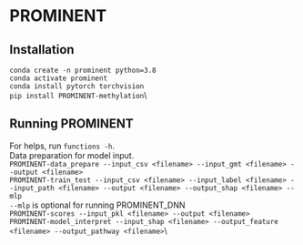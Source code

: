 # PROMINENT
## Installation
`conda create -n prominent python=3.8`\
`conda activate prominent`\
`conda install pytorch torchvision`\
`pip install PROMINENT-methylation`\

## Running PROMINENT
For helps, run `functions -h`.\
Data preparation for model input.\
`PROMINENT-data_prepare --input_csv <filename> --input_gmt <filename> --output <filename>`\
`PROMINENT-train_test --input_csv <filename> --input_label <filename> --input_path <filename> --output <filename> --output_shap <filename> --mlp`\
    `--mlp` is optional for running PROMINENT_DNN\
`PROMINENT-scores --input_pkl <filename> --output <filename>`\
`PROMINENT-model_interpret --input_shap <filename> --output_feature <filename> --output_pathway <filename>`\

